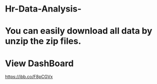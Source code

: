 # Hr-Data-Analysis-
# You can easily download all data by unzip the zip files.
# View DashBoard 
https://ibb.co/F8pCGVx
